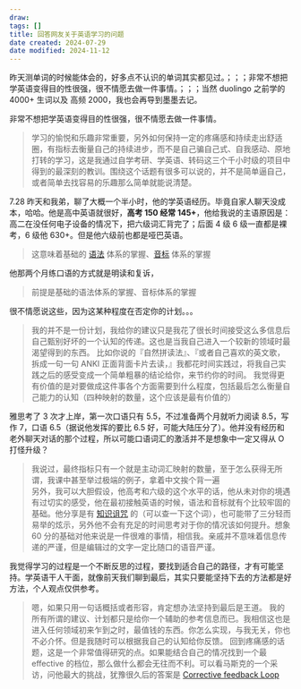 ```yaml
---
draw:
tags: []
title: 回答网友关于英语学习的问题
date created: 2024-07-29
date modified: 2024-11-12
---
```


昨天测单词的时候能体会的，好多点不认识的单词其实都见过。；；；非常不想把学英语变得目的性很强，很不情愿去做一件事情。；；；当然 duolingo 之前学的 4000+ 生词以及 高频 2000，我也会再导到墨墨去记。

非常不想把学英语变得目的性很强，很不情愿去做一件事情。

> 学习的愉悦和乐趣非常重要，另外如何保持一定的疼痛感和持续走出舒适圈，有指标去衡量自己的持续进步，而不是自己骗自己式、自我感动、原地打转的学习，这是我通过自学考研、学英语、转码这三个千小时级的项目中得到的最深刻的教训。围绕这个话题有很多可以说的，并不是简单逼自己，或者简单去找容易的乐趣那么简单就能说清楚。

7.28 昨天和我弟，聊了大概一个半小时，他的学英语经历。毕竟自家人聊天没成本，哈哈。他是高中英语就很好，**高考 150 经常 145+**，他给我说的主语原因是：高二在没任何电子设备的情况下，把六级词汇背完了；后面 4 级 6 级一直都是裸考，6 级他 630+。但是他六级前也都是哑巴英语。

> 这意味着基础的 [语法](语法) 体系的掌握、[音标](音标.md) 体系的掌握

他那两个月练口语的方式就是明读和复诉，

> 前提是基础的语法体系的掌握、音标体系的掌握

很不情愿说这些，因为这某种程度在否定你的计划。。。

> 我的并不是一份计划，我给你的建议只是我花了很长时间接受这么多信息后自己甄别好坏的一个认知的传递。这也是当我自己进入一个较新的领域时最渴望得到的东西。
> 比如你说的『自然拼读法』、『或者自己喜欢的英文歌，拆成一句一句 ANKI 正面背面卡片去读，』我都花时间实践过，将我自己实践之后的感受变成一个简单粗暴的结论给你，来节约你的时间。
> 我觉得更有价值的是对要做成这件事各个方面需要到什么程度，包括最后怎么衡量自己能力的认知（四种映射的数量，这个应该是最有价值的）

雅思考了 3 次才上岸，第一次口语只有 5.5，不过准备两个月就听力阅读 8.5，写作 7，口语 6.5（据说他发挥的要比 6.5 好，可能大陆压分了）。他并没有经历和老外聊天对话的那个过程，所以可能口语词汇的激活并不是想象中一定又得从 O 打怪升级？

> 我说过，最终指标只有一个就是主动词汇映射的数量，至于怎么获得无所谓，我课中甚至举过极端的例子，拿着中文挨个背一遍  
> 另外，我可以大胆假设，他高考和六级的这个水平的话，他从未对你的境遇有过切实的感受，他在最初接触英语的时候，语法和音标就有个比较牢固的基础。他分享是有 [知识诅咒](知识诅咒.md) 的（可以查一下这个词），也可能带了三分轻而易举的炫示，另外他不会有充足的时间思考对于你的情况该如何提升。想象 60 分的基础对他来说是一件很难的事情，相信我。亲戚并不意味着信息传递的严谨，但是编辑过的文字一定比随口的语音严谨。

我觉得学习的过程是一个不断反思的过程，要找到适合自己的路径，才有可能坚持。学英语干人干面，就像前天我们聊到最后，其实只要能坚持下去的方法都是好方法，个人观点仅供参考。

> 嗯，如果只用一句话概括或者形容，肯定想办法坚持到最后是王道。
> 我的所有所谓的建议、计划都只是给你一个辅助的参考信息而已。我相信这也是进入任何领域初来乍到之时，最值钱的东西。你怎么实现，与我无关，你也不必介怀。但是我随时可以根据我自己的认知给你反馈。
> 回到疼痛感的话题，这是一个非常值得研究的点。如果能结合自己的情况找到一个最 effective 的档位，那么做什么都会无往而不利。可以看马斯克的一个采访，问他最大的挑战，犹豫很久后的答案是 [Corrective feedback Loop](Corrective%20feedback%20Loop.md)

